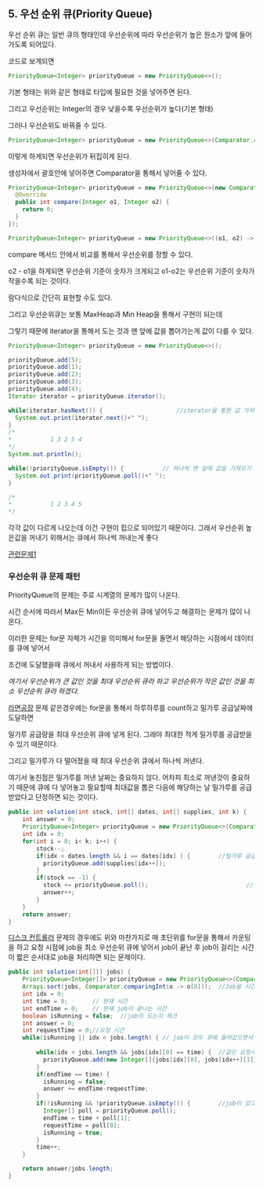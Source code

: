 ## 5. 우선 순위 큐(Priority Queue)

우선 순위 큐는 일반 큐의 형태인데 우선순위에 따라 우선순위가 높은 원소가 앞에 들어가도록 되어있다. 

코드로 보게되면 

```java
PriorityQueue<Integer> priorityQueue = new PriorityQueue<>();
```

기본 형태는 위와 같은 형태로 타입에 필요한 것을 넣어주면 된다. 

그리고 우선순위는 Integer의 경우 낮을수록 우선순위가 높다(기본 형태)

그러나 우선순위도 바꿔줄 수 있다. 

```java
PriorityQueue<Integer> priorityQueue = new PriorityQueue<>(Comparator.reverseOrder());
```

이렇게 하게되면 우선순위가 뒤집히게 된다.

생성자에서 괄호안에 넣어주면 Comparator을 통해서 넣어줄 수 있다.

```java
PriorityQueue<Integer> priorityQueue = new PriorityQueue<>(new Comparator<Integer>() {
  @Override
  public int compare(Integer o1, Integer o2) {
    return 0;
  }
});

PriorityQueue<Integer> priorityQueue = new PriorityQueue<>((o1, o2) -> o2-o1);
```

compare 메서드 안에서 비교를 통해서 우선순위를 정할 수 있다. 

o2 - o1을 하게되면 우선순위 기준이 숫자가 크게되고 o1-o2는 우선순위 기준이 숫자가 작을수록 되는 것이다. 

람다식으로 간단히 표현할 수도 있다. 



그리고 우선순위큐는 보통 MaxHeap과 Min Heap을 통해서 구현이 되는데

그렇기 때문에 iterator을 통해서 도는 것과 맨 앞에 값을 뽑아가는게 값이 다를 수 있다. 

```java
PriorityQueue<Integer> priorityQueue = new PriorityQueue<>();

priorityQueue.add(5);
priorityQueue.add(1);
priorityQueue.add(2);
priorityQueue.add(3);
priorityQueue.add(4);
Iterator iterator = priorityQueue.iterator();

while(iterator.hasNext()) {						//iterator을 통한 값 가져오기
  System.out.print(iterator.next()+" ");
}
/*
*			1 3 2 5 4
*/
System.out.println();

while(!priorityQueue.isEmpty()) {			// 하나씩 맨 앞에 값을 가져오기 
  System.out.print(priorityQueue.poll()+" ");
}

/*
*			1 2 3 4 5
*/
```

각각 값이 다르게 나오는데 이건 구현이 힙으로 되어있기 때문이다. 그래서 우선순위 높은값을 꺼내기 위해서는 큐에서 하나씩 꺼내는게 좋다

[관련문제1](https://programmers.co.kr/learn/courses/30/lessons/42626)



### 우선순위 큐 문제 패턴

PriorityQueue의 문제는 주로 시계열의 문제가 많이 나온다. 

시간 순서에 따라서 Max든 Min이든 우선순위 큐에 넣어두고 해결하는 문제가 많이 나온다. 

이러한 문제는 for문 자체가 시간을 의미해서 for문을 돌면서 해당하는 시점에서 데이터를 큐에 넣어서 

조건에 도달했을때 큐에서 꺼내서 사용하게 되는 방법이다. 



*여기서 우선순위가 큰 값인 것을 최대 우선순위 큐라 하고 우선순위가 작은 값인 것을 최소 우선순위 큐라 하겠다.*



[라면공장](https://programmers.co.kr/learn/courses/30/lessons/42629) 문제 같은경우에는 for문을 통해서 하루하루를 count하고 밀가루 공급날짜에 도달하면

밀가루 공급량을 최대 우선순위 큐에 넣게 된다. 그래야 최대한 적게 밀가루를 공급받을 수 있기 때문이다. 

그리고 밀가루가 다 떨어졌을 때 최대 우선순위 큐에서 하나씩 꺼낸다.

여기서 놓친점은 밀가루를 꺼낸 날짜는 중요하지 않다. 어차피 최소로 꺼낸것이 중요하기 때문에 큐에 다 넣어놓고 필요할때 최대값을 뽑은 다음에 해당하는 날 밀가루를 공급받았다고 단정하면 되는 것이다.



```java
public int solution(int stock, int[] dates, int[] supplies, int k) {
    int answer = 0;
    PriorityQueue<Integer> priorityQueue = new PriorityQueue<>(Comparator.reverseOrder());	//최대 우선순위 큐
    int idx = 0;
    for(int i = 0; i< k; i++) {													//하루하루를 for문을 통해 체크	
        stock--;
        if(idx < dates.length && i == dates[idx] ) {		//밀가루 공급시간이 i(현재)이면 최대 우선순위 큐에 넣는다.
          priorityQueue.add(supplies[idx++]);
        }
        if(stock == -1) {																//밀가루가 다 떨어지면 최대우선순위큐에서 공급해준다.
          stock += priorityQueue.poll();							//밀가루 공급날짜가 중요하지 않고 횟수가 중요하기 때문에 
          answer++;																		//큐에 넣어놓고 하나씩 꺼낸다고 생각해도 같다. 
        }
    }
    return answer;
}
```





[디스크 컨트롤러](https://programmers.co.kr/learn/courses/30/lessons/42627) 문제의 경우에도 위와 마찬가지로 매 초단위를 for문을 통해서 카운팅을 하고 요청 시점에 job을 최소 우선순위 큐에 넣어서 job이 끝난 후 job이 걸리는 시간이 짧은 순서대로 job을 처리하면 되는 문제이다.



```java
public int solution(int[][] jobs) {
  	PriorityQueue<Integer[]> priorityQueue = new PriorityQueue<>(Comparator.comparing(o -> o[1]));	//최소 우선순위 큐 
  	Arrays.sort(jobs, Comparator.comparingInt(o -> o[0]));	//Job을 시간 빠른 순서로 sorting
    int idx = 0;
    int time = 0;       // 현재 시간
    int endTime = 0;    // 현재 job이 끝나는 시간
    boolean isRunning = false;	//job이 도는지 체크
    int answer = 0;
    int requestTime = 0;//요청 시간
    while(isRunning || idx < jobs.length) {	// job이 모두 큐에 들어갔으면서 job이 돌지 않으면 끝난다.
      
        while(idx < jobs.length && jobs[idx][0] == time) {	//같은 요청시점에 job이 여러개 요청될 수 있다. 
          priorityQueue.add(new Integer[]{jobs[idx][0], jobs[idx++][1]});
        }
        if(endTime == time) {															//끝나는 시간에 도달했을 때
          isRunning = false;
          answer += endTime-requestTime;								//끝난시간 - 요청시간
        }
        if(!isRunning && !priorityQueue.isEmpty()) {        //job이 있고 queue가 비어있지 않을때
          Integer[] poll = priorityQueue.poll();
          endTime = time + poll[1];												//현재시간에서 소요시간을 더해 끝나는 시간 저장
          requestTime = poll[0];													//요청시간 저장	
          isRunning = true;
        }
        time++;
    }

    return answer/jobs.length;
}
```






